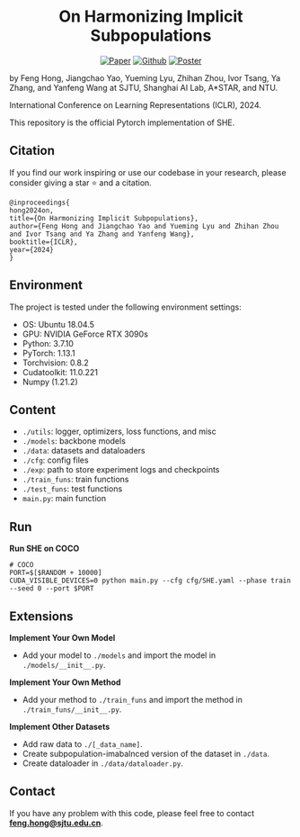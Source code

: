<h1 align="center">On Harmonizing Implicit Subpopulations</h1>

<p align="center">
    <!-- <a href="https://arxiv.org/abs/2406.04872"><img src="https://img.shields.io/badge/arXiv-2406.04872-b31b1b.svg" alt="Paper"></a> -->
    <a href="https://openreview.net/pdf?id=3GurO0kRue"><img src="https://img.shields.io/badge/OpenReview-ICLR'24-blue" alt="Paper"></a>
    <a href="https://github.com/MediaBrain-SJTU/SHE"><img src="https://img.shields.io/badge/Github-RECORDS-brightgreen?logo=github" alt="Github"></a>
    <!-- <a href="https://iclr.cc/media/iclr-2023/Slides/11305.pdf"> <img src="https://img.shields.io/badge/Slides (5 min)-grey?&logo=MicrosoftPowerPoint&logoColor=white" alt="Slides"></a> -->
    <a href="https://iclr.cc/media/PosterPDFs/ICLR%202024/19522.png?t=1715875121.2257736"> <img src="https://img.shields.io/badge/Poster-grey?logo=airplayvideo&logoColor=white" alt="Poster"></a>
</p>

by Feng Hong, Jiangchao Yao, Yueming Lyu, Zhihan Zhou, Ivor Tsang, Ya Zhang, and Yanfeng Wang at SJTU, Shanghai AI Lab, A*STAR, and NTU.

International Conference on Learning Representations (ICLR), 2024.

This repository is the official Pytorch implementation of SHE.

## Citation

If you find our work inspiring or use our codebase in your research, please consider giving a star ⭐ and a citation.
```
@inproceedings{
hong2024on,
title={On Harmonizing Implicit Subpopulations},
author={Feng Hong and Jiangchao Yao and Yueming Lyu and Zhihan Zhou and Ivor Tsang and Ya Zhang and Yanfeng Wang},
booktitle={ICLR},
year={2024}
}
```

## Environment

The project is tested under the following environment settings:
- OS: Ubuntu 18.04.5
- GPU: NVIDIA GeForce RTX 3090s
- Python: 3.7.10
- PyTorch: 1.13.1
- Torchvision: 0.8.2
- Cudatoolkit: 11.0.221
- Numpy (1.21.2) 

## Content
- ```./utils```: logger, optimizers, loss functions, and misc
- ```./models```: backbone models
- ```./data```: datasets and dataloaders
- ```./cfg```: config files
- ```./exp```: path to store experiment logs and checkpoints
- ```./train_funs```: train functions
- ```./test_funs```: test functions
- ```main.py```: main function

## Run

**Run SHE on COCO**

```shell
# COCO
PORT=$[$RANDOM + 10000]
CUDA_VISIBLE_DEVICES=0 python main.py --cfg cfg/SHE.yaml --phase train --seed 0 --port $PORT
```

## Extensions

**Implement Your Own Model**

- Add your model to ```./models``` and import the model in ```./models/__init__.py```.

**Implement Your Own Method**

- Add your method to ```./train_funs``` and import the method in ```./train_funs/__init__.py```.

**Implement Other Datasets**

- Add raw data to ```./[_data_name]```.
- Create subpopulation-imabalnced version of the dataset in ```./data```.
- Create dataloader in ```./data/dataloader.py```.

## Contact
If you have any problem with this code, please feel free to contact **feng.hong@sjtu.edu.cn**.

